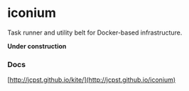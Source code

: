 iconium
=======

Task runner and utility belt for Docker-based infrastructure.

**Under construction**

### Docs

[http://jcpst.github.io/kite/](http://jcpst.github.io/iconium)
